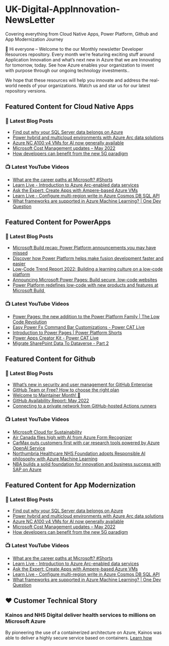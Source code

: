 # UK-Digital-AppInnovation-NewsLetter

Covering everything from Cloud Native Apps, Power Platform, Github and App Modernization Journey

👋 Hi everyone – Welcome to the our Monthly newsletter Developer Resources repository. Every month we’re featuring exciting stuff around Application Innovation and what’s next new in Azure that we are Innovating for tomorrow, today. See how Azure enables your organization to invent with purpose through our ongoing technology investments..


We hope that these resources will help you innovate and address the real-world needs of your organizations. Watch us and star us for our latest repository versions.

## Featured Content for Cloud Native Apps


### 📝 Latest Blog Posts

    
<!-- BLOGCNA:START -->
- [Find out why your SQL Server data belongs on Azure](https://azure.microsoft.com/blog/find-out-why-your-sql-server-data-belongs-on-azure/)
- [Power hybrid and multicloud environments with Azure Arc data solutions](https://azure.microsoft.com/blog/power-hybrid-and-multicloud-environments-with-azure-arc-data-solutions/)
- [Azure NC A100 v4 VMs for AI now generally available](https://azure.microsoft.com/blog/azure-nc-a100-v4-vms-for-ai-now-generally-available/)
- [Microsoft Cost Management updates – May 2022](https://azure.microsoft.com/blog/microsoft-cost-management-updates-may-2022/)
- [How developers can benefit from the new 5G paradigm](https://azure.microsoft.com/blog/how-developers-can-benefit-from-the-new-5g-paradigm/)
<!-- BLOGCNA:END -->

### 📺 Latest YouTube Videos

 
<!-- YOUTUBECNA:START -->
- [What are the career paths at Microsoft?  #Shorts](https://www.youtube.com/watch?v=9zUTYqO3x-Y)
- [Learn Live - Introduction to Azure Arc-enabled data services](https://www.youtube.com/watch?v=mxgmMx_WsCI)
- [Ask the Expert: Create Apps with Ampere-based Azure VMs](https://www.youtube.com/watch?v=SKug49tmStA)
- [Learn Live - Configure multi-region write in Azure Cosmos DB SQL API](https://www.youtube.com/watch?v=wmWCNKi1PbI)
- [What frameworks are supported in Azure Machine Learning? | One Dev Question](https://www.youtube.com/watch?v=K4HaMaAo2lU)
<!-- YOUTUBECNA:END -->

##  Featured Content for PowerApps
### 📝 Latest Blog Posts
<!-- BLOGPOWER:START -->
- [Microsoft Build recap: Power Platform announcements you may have missed](https://cloudblogs.microsoft.com/powerplatform/2022/05/31/microsoft-build-recap-power-platform-announcements-you-may-have-missed/)
- [Discover how Power Platform helps make fusion development faster and easier](https://cloudblogs.microsoft.com/powerplatform/2022/05/25/discover-how-power-platform-helps-make-fusion-development-faster-and-easier/)
- [Low-Code Trend Report 2022: Building a learning culture on a low-code platform](https://cloudblogs.microsoft.com/powerplatform/2022/05/24/low-code-trend-report-2022-building-a-learning-culture-on-a-low-code-platform/)
- [Announcing Microsoft Power Pages: Build secure, low-code websites](https://powerpages.microsoft.com/blog/announcing-microsoft-power-pages-build-secure-low-code-websites/)
- [Power Platform redefines low-code with new products and features at Microsoft Build ](https://cloudblogs.microsoft.com/powerplatform/2022/05/24/power-platform-redefines-low-code-with-new-products-and-features-at-microsoft-build/)
<!-- BLOGPOWER:END -->
 ### 📺 Latest YouTube Videos
    
<!-- YOUTUBEPOWER:START -->
- [Power Pages: the new addition to the Power Platform Family | The Low Code Revolution](https://www.youtube.com/watch?v=_FVxPhJEgiU)
- [Easy Power Fx Command Bar Customizations - Power CAT Live](https://www.youtube.com/watch?v=4C2b0DDJPhk)
- [Introduction to Power Pages | Power Platform Shorts](https://www.youtube.com/watch?v=BKG9m9Dgr-4)
- [Power Apps Creator Kit - Power CAT Live](https://www.youtube.com/watch?v=UzHghqwaVC4)
- [Migrate SharePoint Data To Dataverse - Part 2](https://www.youtube.com/watch?v=5MZjYcApBSs)
<!-- YOUTUBEPOWER:END -->

##  Featured Content for Github
### 📝 Latest Blog Posts
<!-- BLOGGITHUB:START -->
- [What&#8217;s new in security and user management for GitHub Enterprise](https://github.blog/2022-06-02-whats-new-in-security-and-user-management-for-github-enterprise/)
- [GitHub Team or Free? How to choose the right plan](https://github.blog/2022-06-01-github-team-or-free-how-to-choose-the-right-plan/)
- [Welcome to Maintainer Month! 🎉](https://github.blog/2022-06-01-welcome-to-maintainer-month/)
- [GitHub Availability Report: May 2022](https://github.blog/2022-06-01-github-availability-report-may-2022/)
- [Connecting to a private network from GitHub-hosted Actions runners](https://github.blog/2022-06-01-connecting-to-a-private-network-from-github-hosted-actions-runners/)
<!-- BLOGGITHUB:END -->
### 📺 Latest YouTube Videos
<!-- YOUTUBEGITHUB:START -->
- [Microsoft Cloud for Sustainability](https://www.youtube.com/watch?v=HDYRb-8HXgE)
- [Air Canada flies high with AI from Azure Form Recognizer](https://www.youtube.com/watch?v=NqyZ_7btL5I)
- [CarMax puts customers first with car research tools powered by Azure OpenAI Service](https://www.youtube.com/watch?v=n4KekgD4DdY)
- [Northumbria Healthcare NHS Foundation adopts Responsible AI philosophy with Azure Machine Learning](https://www.youtube.com/watch?v=LRZHcipcweY)
- [NBA builds a solid foundation for innovation and business success with SAP on Azure](https://www.youtube.com/watch?v=gAa3k3UFFsw)
<!-- YOUTUBEGITHUB:END -->
##  Featured Content for App Modernization
### 📝 Latest Blog Posts
<!-- BLOGAPPMOD:START -->
- [Find out why your SQL Server data belongs on Azure](https://azure.microsoft.com/blog/find-out-why-your-sql-server-data-belongs-on-azure/)
- [Power hybrid and multicloud environments with Azure Arc data solutions](https://azure.microsoft.com/blog/power-hybrid-and-multicloud-environments-with-azure-arc-data-solutions/)
- [Azure NC A100 v4 VMs for AI now generally available](https://azure.microsoft.com/blog/azure-nc-a100-v4-vms-for-ai-now-generally-available/)
- [Microsoft Cost Management updates – May 2022](https://azure.microsoft.com/blog/microsoft-cost-management-updates-may-2022/)
- [How developers can benefit from the new 5G paradigm](https://azure.microsoft.com/blog/how-developers-can-benefit-from-the-new-5g-paradigm/)
<!-- BLOGAPPMOD:END -->
### 📺 Latest YouTube Videos
<!-- YOUTUBEAPPMOD:START -->
- [What are the career paths at Microsoft?  #Shorts](https://www.youtube.com/watch?v=9zUTYqO3x-Y)
- [Learn Live - Introduction to Azure Arc-enabled data services](https://www.youtube.com/watch?v=mxgmMx_WsCI)
- [Ask the Expert: Create Apps with Ampere-based Azure VMs](https://www.youtube.com/watch?v=SKug49tmStA)
- [Learn Live - Configure multi-region write in Azure Cosmos DB SQL API](https://www.youtube.com/watch?v=wmWCNKi1PbI)
- [What frameworks are supported in Azure Machine Learning? | One Dev Question](https://www.youtube.com/watch?v=K4HaMaAo2lU)
<!-- YOUTUBEAPPMOD:END -->


## ♥️ Customer Technical Story 

### Kainos and NHS Digital deliver health services to millions on Microsoft Azure

By pioneering the use of a containerized architecture on Azure, Kainos was able to deliver a highly secure service based on containers. [Learn how](https://customers.microsoft.com/en-us/story/1368348549535774520-kainos-and-nhs-digital-deliver-health-services-to-millions-on-microsoft-azure)

